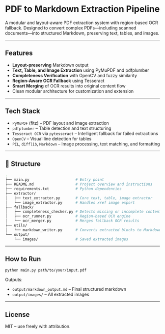 # PDF to Markdown Extraction Pipeline

A modular and layout-aware PDF extraction system with region-based OCR fallback. Designed to convert complex PDFs—including scanned documents—into structured Markdown, preserving text, tables, and images.

---

## Features

- **Layout-preserving** Markdown output
- **Text, Table, and Image Extraction** using PyMuPDF and pdfplumber
- **Completeness Verification** with OpenCV and fuzzy similarity
- **Region-Aware OCR Fallback** using Tesseract
- **Smart Merging** of OCR results into original content flow
- Clean modular architecture for customization and extension

---

## Tech Stack

- `PyMuPDF` (fitz) – PDF layout and image extraction
- `pdfplumber` – Table detection and text structuring
- `Tesseract OCR` via `pytesseract` – Intelligent fallback for failed extractions
- `OpenCV` – Visual line detection for tables
- `PIL`, `difflib`, `Markdown` – Image processing, text matching, and formatting

---

## 📁 Structure

```bash
.
├── main.py                     # Entry point
├── README.md                   # Project overview and instructions
├── requirements.txt            # Python dependencies
├── extractor/
│   ├── text_extractor.py       # Core text, table, image extractor
│   └── image_extractor.py      # Handles xref image export
├── fallback/
│   ├── completeness_checker.py # Detects missing or incomplete content
│   ├── ocr_runner.py           # Region-based OCR engine
│   └── ocr_merger.py           # Merges fallback OCR results
├── utils/
│   └── markdown_writer.py      # Converts extracted blocks to Markdown
└── output/
    └── images/                 # Saved extracted images
```

---

## How to Run

```bash
python main.py path/to/your/input.pdf
```

Outputs:
- `output/markdown_output.md` – Final structured markdown
- `output/images/` – All extracted images


---

## License

MIT – use freely with attribution.
